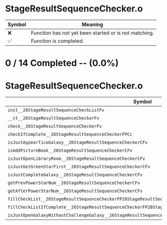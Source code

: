 # StageResultSequenceChecker.o
| Symbol | Meaning 
| ------------- | ------------- 
| :x: | Function has not yet been started or is not matching. 
| :white_check_mark: | Function is completed. 


# 0 / 14 Completed -- (0.0%)
# StageResultSequenceChecker.o
| Symbol | Decompiled? |
| ------------- | ------------- |
| `init__28StageResultSequenceCheckListFv` | :x: |
| `__ct__26StageResultSequenceCheckerFv` | :x: |
| `check__26StageResultSequenceCheckerFv` | :x: |
| `checkIfComplete__26StageResultSequenceCheckerFPCc` | :x: |
| `isJustAppearTicoGalaxy__26StageResultSequenceCheckerCFv` | :x: |
| `isAddPictureBook__26StageResultSequenceCheckerCFv` | :x: |
| `isJustOpenLibraryRoom__26StageResultSequenceCheckerCFv` | :x: |
| `isJustGetGreenStarFirst__26StageResultSequenceCheckerCFv` | :x: |
| `isJustCompleteGalaxy__26StageResultSequenceCheckerCFv` | :x: |
| `getPrevPowerStarNum__26StageResultSequenceCheckerCFv` | :x: |
| `getAfterPowerStarNum__26StageResultSequenceCheckerCFv` | :x: |
| `fillCheckList__26StageResultSequenceCheckerFP28StageResultSequenceCheckListPC14GameDataHolder` | :x: |
| `fillCheckListIfComplete__26StageResultSequenceCheckerFP28StageResultSequenceCheckListPC14GameDataHolderPCc` | :x: |
| `isJustOpenGalaxyWithoutChallengeGalaxy__26StageResultSequenceCheckerCFv` | :x: |
